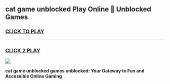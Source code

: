 
## cat game unblocked Play Online 👋 Unblocked Games
<h3>
<a href="https://premium.freeplayer.one?title=cat_game_unblocked&ref=19F">CLICK TO PLAY</a></h3>
<hr>

<h3>
<a href="https://premium.freeplayer.one?title=cat_game_unblocked&ref=19F">CLICK 2 PLAY</a>
  
</h3>

<a href="https://premium.freeplayer.one?title=cat_game_unblocked&ref=19F"><img src="https://clearcache.store/games.png"></a>


**cat game unblocked games unblocked: Your Gateway to Fun and Accessible Online Gaming**
